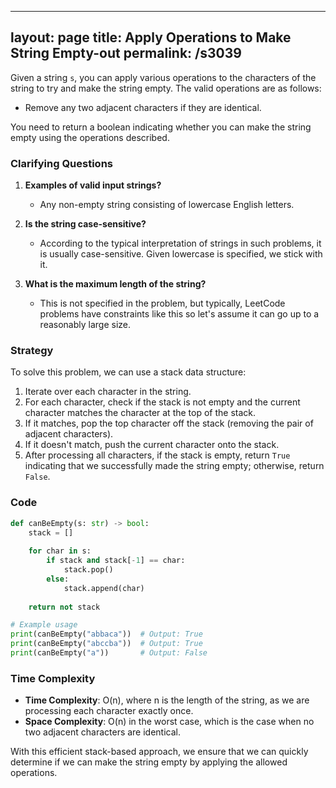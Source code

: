 
---
layout: page
title:  Apply Operations to Make String Empty-out
permalink: /s3039
---
Given a string `s`, you can apply various operations to the characters of the string to try and make the string empty. The valid operations are as follows:
- Remove any two adjacent characters if they are identical.
  
You need to return a boolean indicating whether you can make the string empty using the operations described.

### Clarifying Questions
1. **Examples of valid input strings?**
   - Any non-empty string consisting of lowercase English letters.
   
2. **Is the string case-sensitive?**
   - According to the typical interpretation of strings in such problems, it is usually case-sensitive. Given lowercase is specified, we stick with it.
   
3. **What is the maximum length of the string?**
   - This is not specified in the problem, but typically, LeetCode problems have constraints like this so let's assume it can go up to a reasonably large size.

### Strategy
To solve this problem, we can use a stack data structure:
1. Iterate over each character in the string.
2. For each character, check if the stack is not empty and the current character matches the character at the top of the stack.
3. If it matches, pop the top character off the stack (removing the pair of adjacent characters).
4. If it doesn't match, push the current character onto the stack.
5. After processing all characters, if the stack is empty, return `True` indicating that we successfully made the string empty; otherwise, return `False`.

### Code

```python
def canBeEmpty(s: str) -> bool:
    stack = []
    
    for char in s:
        if stack and stack[-1] == char:
            stack.pop()
        else:
            stack.append(char)
            
    return not stack

# Example usage
print(canBeEmpty("abbaca"))  # Output: True
print(canBeEmpty("abccba"))  # Output: True
print(canBeEmpty("a"))       # Output: False
```

### Time Complexity
- **Time Complexity**: O(n), where n is the length of the string, as we are processing each character exactly once.
- **Space Complexity**: O(n) in the worst case, which is the case when no two adjacent characters are identical.

With this efficient stack-based approach, we ensure that we can quickly determine if we can make the string empty by applying the allowed operations.
